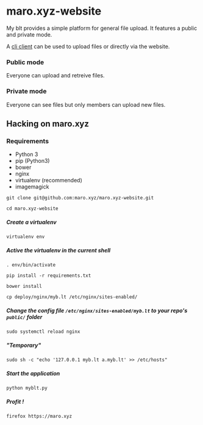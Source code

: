 # maro.xyz-website
My blt provides a simple platform for general file upload. It features a public and private mode.

A [cli client](https://github.com/kiniamaro/maro.xyz-website) can be used to upload files or directly via the website.

### Public mode
Everyone can upload and retreive files.

### Private mode
Everyone can see files but only members can upload new files.

## Hacking on maro.xyz

### Requirements
* Python 3
* pip (Python3)
* bower
* nginx
* virtualenv (recommended)
* imagemagick

`git clone git@github.com:maro.xyz/maro.xyz-website.git`

`cd maro.xyz-website`

##### Create a virtualenv

`virtualenv env`

##### Active the virtualenv in the current shell

`. env/bin/activate`

`pip install -r requirements.txt`

`bower install`

`cp deploy/nginx/myb.lt /etc/nginx/sites-enabled/`

##### Change the config file `/etc/nginx/sites-enabled/myb.lt` to your repo's `public/` folder

`sudo systemctl reload nginx`

##### "Temporary"

`sudo sh -c "echo '127.0.0.1 myb.lt a.myb.lt' >> /etc/hosts"`

##### Start the application

`python myblt.py`

##### Profit !

`firefox https://maro.xyz`
